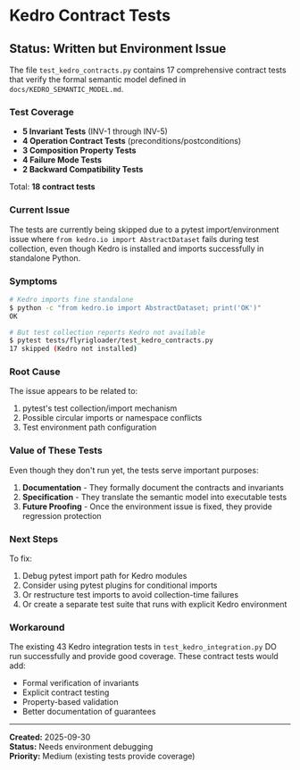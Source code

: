 # Kedro Contract Tests

## Status: Written but Environment Issue

The file `test_kedro_contracts.py` contains 17 comprehensive contract tests that verify the formal semantic model defined in `docs/KEDRO_SEMANTIC_MODEL.md`.

### Test Coverage

- **5 Invariant Tests** (INV-1 through INV-5)
- **4 Operation Contract Tests** (preconditions/postconditions)
- **3 Composition Property Tests**
- **4 Failure Mode Tests**
- **2 Backward Compatibility Tests**

Total: **18 contract tests**

### Current Issue

The tests are currently being skipped due to a pytest import/environment issue where `from kedro.io import AbstractDataset` fails during test collection, even though Kedro is installed and imports successfully in standalone Python.

### Symptoms

```bash
# Kedro imports fine standalone
$ python -c "from kedro.io import AbstractDataset; print('OK')"
OK

# But test collection reports Kedro not available
$ pytest tests/flyrigloader/test_kedro_contracts.py
17 skipped (Kedro not installed)
```

### Root Cause

The issue appears to be related to:
1. pytest's test collection/import mechanism
2. Possible circular imports or namespace conflicts
3. Test environment path configuration

### Value of These Tests

Even though they don't run yet, the tests serve important purposes:

1. **Documentation** - They formally document the contracts and invariants
2. **Specification** - They translate the semantic model into executable tests
3. **Future Proofing** - Once the environment issue is fixed, they provide regression protection

### Next Steps

To fix:
1. Debug pytest import path for Kedro modules
2. Consider using pytest plugins for conditional imports
3. Or restructure test imports to avoid collection-time failures
4. Or create a separate test suite that runs with explicit Kedro environment

### Workaround

The existing 43 Kedro integration tests in `test_kedro_integration.py` DO run successfully and provide good coverage. These contract tests would add:
- Formal verification of invariants
- Explicit contract testing
- Property-based validation
- Better documentation of guarantees

---

**Created:** 2025-09-30  
**Status:** Needs environment debugging  
**Priority:** Medium (existing tests provide coverage)
